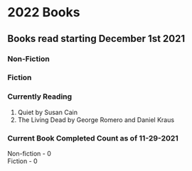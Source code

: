# 2022 Books

## Books read starting December 1st 2021

### Non-Fiction



### Fiction




### Currently Reading

1.	Quiet by Susan Cain
2.	The Living Dead by George Romero and Daniel Kraus

### Current Book Completed Count as of 11-29-2021

Non-fiction - 0\
Fiction - 0

